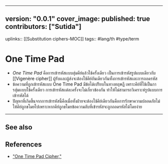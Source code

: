 
---
version: "0.0.1"
cover_image:
published: true
contributors: ["Sutida"]
---
uplinks:: [[Substitution ciphers-MOC]]
tags:: #lang/th #type/term 

# One Time Pad
- *One Time Pad* คือการเข้ารหัสเเบบสุ่มคีย์แล้วใช้ครั้งเดียว เป็นการเข้ารหัสรูปแบบเดียวกับ [[Vigenère cipher]] ผู้รับเเละผู้ส่งจะต้องใช้คีย์อันเดียวกันทั้งการเข้ารหัสเเละการถอดรหัส
- ข้อความที่ถูกเข้ารหัสเเบบ One Time Pad  มีข้อได้เปรียบในทางทฤษฎี เพราะคีย์ที่ใช้เป็นการสุ่มเเบบใช้ครั้งเดียว การเข้ารหัสเเต่ละครั้งจะไม่เกี่ยวข้องกัน ทำให้ไม่สามารถวิเคราะห์รูปแบบการเข้ารหัสได้
- ปัญหาที่เกิดขึ้นจากการเข้ารหัสนี้คือเมื่อทั้งฝ่ายจะต้องใช้คีย์เดียวกันคือการรักษาความปลอดภัยไม่ให้คีย์ถูกขโมยไปเพราะหากคีย์ถูกขโมยข้อความลับที่เข้ารหัสจะถูกถอดรหัสได้โดยง่าย

---
## See also

## References
- ["One Time Pad Cipher,"](https://www.tutorialspoint.com/cryptography_with_python/cryptography_with_python_one_time_pad_cipher.htm)